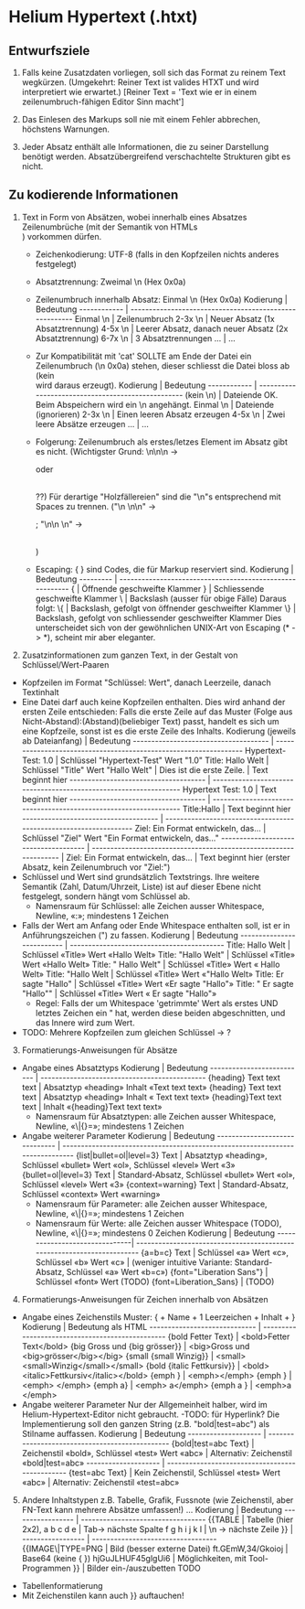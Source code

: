 Helium Hypertext (.htxt)
========================

Entwurfsziele
-------------
1. Falls keine Zusatzdaten vorliegen, soll sich das Format zu reinem Text wegkürzen.
   (Umgekehrt: Reiner Text ist valides HTXT und wird interpretiert wie erwartet.)
   [Reiner Text = 'Text wie er in einem zeilenumbruch-fähigen Editor Sinn macht']

2. Das Einlesen des Markups soll nie mit einem Fehler abbrechen, höchstens Warnungen.

3. Jeder Absatz enthält alle Informationen, die zu seiner Darstellung benötigt werden.
   Absatzübergreifend verschachtelte Strukturen gibt es nicht.

Zu kodierende Informationen
---------------------------
1. Text in Form von Absätzen, wobei innerhalb eines Absatzes Zeilenumbrüche
   (mit der Semantik von HTMLs <br>) vorkommen dürfen.
    * Zeichenkodierung: UTF-8 (falls in den Kopfzeilen nichts anderes festgelegt)
    * Absatztrennung:   Zweimal \n (Hex 0x0a)
    * Zeilenumbruch innerhalb Absatz: Einmal \n (Hex 0x0a)
        Kodierung    | Bedeutung
        ------------ | -------------------------------------------------------
        Einmal \n    | Zeilenumbruch
        2-3x \n      | Neuer Absatz  (1x Absatztrennung)
        4-5x \n      | Leerer Absatz, danach neuer Absatz  (2x Absatztrennung)
        6-7x \n      | 3 Absatztrennungen
         ...         |  ...
    * Zur Kompatibilität mit 'cat' SOLLTE am Ende der Datei ein Zeilenumbruch (\n 0x0a) stehen,
      dieser schliesst die Datei bloss ab (kein <br> wird daraus erzeugt).
        Kodierung    | Bedeutung
        ------------ | --------------------------------------------------
        (kein \n)    | Dateiende OK. Beim Abspeichern wird ein \n angehängt.
        Einmal \n    | Dateiende (ignorieren)
        2-3x \n      | Einen leeren Absatz erzeugen
        4-5x \n      | Zwei leere Absätze erzeugen
         ...         |  ...
    * Folgerung: Zeilenumbruch als erstes/letzes Element im Absatz gibt es nicht.
      (Wichtigster Grund: \n\n\n -> <br><p> oder <p><br> ??)
      Für derartige "Holzfällereien" sind die "\n"s entsprechend mit Spaces zu trennen.
      ("\n \n\n" -> <br><p> ; "\n\n \n" -> <p><br>)

    * Escaping: { } sind Codes, die für Markup reserviert sind.
        Kodierung | Bedeutung
        --------- | ---------------------------------------------------------
        \{        | Öffnende geschweifte Klammer
        \}        | Schliessende geschweifte Klammer
        \         | Backslash (ausser für obige Fälle)
	Daraus folgt:
        \\{       | Backslash, gefolgt von öffnender geschweifter Klammer
        \\}       | Backslash, gefolgt von schliessender geschweifter Klammer
      Dies unterscheidet sich von der gewöhnlichen UNIX-Art von Escaping (\* -> *),
      scheint mir aber eleganter.

2. Zusatzinformationen zum ganzen Text, in der Gestalt von Schlüssel/Wert-Paaren
  * Kopfzeilen im Format "Schlüssel: Wert", danach Leerzeile, danach Textinhalt
  * Eine Datei darf auch keine Kopfzeilen enthalten. Dies wird anhand der ersten Zeile entschieden:
    Falls die erste Zeile auf das Muster  (Folge aus Nicht-Abstand):(Abstand)(beliebiger Text) passt,
    handelt es sich um eine Kopfzeile, sonst ist es die erste Zeile des Inhalts.
       Kodierung (jeweils ab Dateianfang)    | Bedeutung
       ------------------------------------- | -----------------------------------------------------------------
       Hypertext-Test: 1.0                   | Schlüssel "Hypertext-Test"  Wert "1.0"
       Title: Hallo Welt                     | Schlüssel "Title"  Wert "Hallo Welt"
                                             |
       Dies ist die erste Zeile.             | Text beginnt hier
       ------------------------------------- | -----------------------------------------------------------------
       Hypertext Test: 1.0                   | Text beginnt hier
       ------------------------------------- | -----------------------------------------------------------------
       Title:Hallo                           | Text beginnt hier
       ------------------------------------- | -----------------------------------------------------------------
       Ziel: Ein Format entwickeln, das...   | Schlüssel "Ziel"  Wert "Ein Format entwickeln, das..."
       ------------------------------------- | -----------------------------------------------------------------
                                             | 
       Ziel: Ein Format entwickeln, das...   | Text beginnt hier (erster Absatz, kein Zeilenumbruch vor "Ziel:")
  * Schlüssel und Wert sind grundsätzlich Textstrings. Ihre weitere Semantik (Zahl, Datum/Uhrzeit, Liste)
    ist auf dieser Ebene nicht festgelegt, sondern hängt vom Schlüssel ab.
    * Namensraum für Schlüssel: alle Zeichen ausser Whitespace, Newline, «:»; mindestens 1 Zeichen
  * Falls der Wert am Anfang oder Ende Whitespace enthalten soll, ist er in Anführungszeichen (") zu fassen.
       Kodierung                  | Bedeutung
       -------------------------- | ------------------------------------------
       Title:   Hallo Welt        | Schlüssel «Title»  Wert «Hallo Welt»
       Title: "Hallo Welt"        | Schlüssel «Title»  Wert «Hallo Welt»
       Title: "  Hallo Welt"      | Schlüssel «Title»  Wert «  Hallo Welt»
       Title: "Hallo Welt         | Schlüssel «Title»  Wert «"Hallo Welt»
       Title: Er sagte "Hallo"    | Schlüssel «Title»  Wert «Er sagte "Hallo"»
       Title: " Er sagte "Hallo"" | Schlüssel «Title»  Wert « Er sagte "Hallo"»
    * Regel: Falls der um Whitespace 'getrimmte' Wert als erstes UND letztes Zeichen ein " hat, werden diese beiden
           abgeschnitten, und das Innere wird zum Wert.
  * TODO: Mehrere Kopfzeilen zum gleichen Schlüssel -> ?

3. Formatierungs-Anweisungen für Absätze
  * Angabe eines Absatztyps
       Kodierung                  | Bedeutung
       -------------------------- | ---------------------------------------------
       {heading} Text text text   | Absatztyp «heading»  Inhalt «Text text text»
       {heading}  Text text text  | Absatztyp «heading»  Inhalt « Text text text»
       {heading}Text text text    | Inhalt «{heading}Text text text»
    * Namensraum für Absatztypen: alle Zeichen ausser Whitespace, Newline, «\\|{}=»; mindestens 1 Zeichen
  * Angabe weiterer Parameter
       Kodierung                      | Bedeutung
       ------------------------------ | -----------------------------------------------------------------------------
       {list|bullet=ol|level=3} Text  | Absatztyp «heading», Schlüssel «bullet» Wert «ol», Schlüssel «level» Wert «3»
       {bullet=ol|level=3} Text       | Standard-Absatz, Schlüssel «bullet» Wert «ol», Schlüssel «level» Wert «3»
       {context=warning} Text         | Standard-Absatz, Schlüssel «context» Wert «warning»
    * Namensraum für Parameter: alle Zeichen ausser Whitespace, Newline, «\\|{}=»; mindestens 1 Zeichen
    * Namensraum für Werte: alle Zeichen ausser Whitespace (TODO), Newline, «\\|{}=»; mindestens 0 Zeichen
       Kodierung                      | Bedeutung
       -------------------------------| -----------------------------------------------------------------------
       {a=b=c} Text                   | Schlüssel «a» Wert «c», Schlüssel «b» Wert «c»
                                      | (weniger intuitive Variante: Standard-Absatz, Schlüssel «a» Wert «b=c»)
       {font="Liberation Sans"}       | Schlüssel «font» Wert (TODO)
       {font=Liberation_Sans}         | (TODO)

4. Formatierungs-Anweisungen für Zeichen innerhalb von Absätzen
  * Angabe eines Zeichenstils
    Muster: { + Name + 1 Leerzeichen + Inhalt + }
       Kodierung                     | Bedeutung als HTML
       ----------------------------- | ------------------------------------------------
       {bold Fetter Text}            | \<bold\>Fetter Text\</bold\>
       {big Gross und {big grösser}} | \<big\>Gross und \<big\>grösser\</big\>\</big\>
       {small {small Winzig}}        | \<small\>\<small\>Winzig\</small\>\</small\>
       {bold {italic Fettkursiv}}    | \<bold\>\<italic\>Fettkursiv\</italic\>\</bold\>
       {emph }                       | \<emph\>\</emph\>
       {emph  }                      | \<emph\> \</emph\>
       {emph  a}                     | \<emph\> a\</emph\>
       {emph a }                     | \<emph\>a \</emph\>
  * Angabe weiterer Parameter
    Nur der Allgemeinheit halber, wird im Helium-Hypertext-Editor nicht gebraucht.
    -TODO: für Hyperlink?
    Die Implementierung soll den ganzen String (z.B. "bold|test=abc") als Stilname auffassen.
       Kodierung            | Bedeutung
       -------------------- | -----------------------------------------------
       {bold|test=abc Text} | Zeichenstil «bold», Schlüssel «test» Wert «abc»
                            | Alternativ: Zeichenstil «bold|test=abc»
       -------------------- | -----------------------------------------------
       {test=abc Text}      | Kein Zeichenstil, Schlüssel «test» Wert «abc»
                            | Alternativ: Zeichenstil «test=abc»

5. Andere Inhaltstypen
   z.B. Tabelle, Grafik, Fussnote (wie Zeichenstil, aber FN-Text kann mehrere Absätze umfassen!) ...
       Kodierung         | Bedeutung
       ----------------- | ----------------------------------
       {{TABLE           | Tabelle (hier 2x2),
       a b c    d e      | Tab-> nächste Spalte
       f g h i j    k l  | \n -> nächste Zeile
       }}                |
       ----------------- | ----------------------------------
       {{IMAGE\\|TYPE=PNG  | Bild (besser externe Datei)
       ft.GEmW,34/Gkoioj | Base64 (keine { })
       hjGuJLHUF45glgUi6 | Möglichkeiten, mit Tool-Programmen
       }}                | Bilder ein-/auszubetten
TODO
 - Tabellenformatierung
 -  Mit Zeichenstilen kann auch }} auftauchen!
